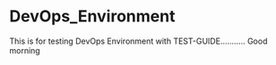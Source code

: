 # DevOps_Environment
This  is for testing DevOps Environment with TEST-GUIDE...........
Good morning
